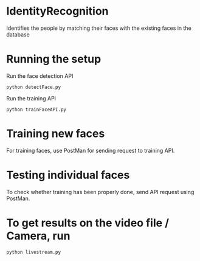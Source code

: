 

# IdentityRecognition
Identifies the people by matching their faces with the existing faces in the database

# Running the setup

Run the face detection API

```
python detectFace.py
```
Run the training API
```
python trainFaceAPI.py
```

# Training new faces

For training faces, use PostMan for sending request to training API.

# Testing individual faces

To check whether training has been properly done, send API request using PostMan.

# To get results on the video file / Camera, run 

```
python livestream.py
```
